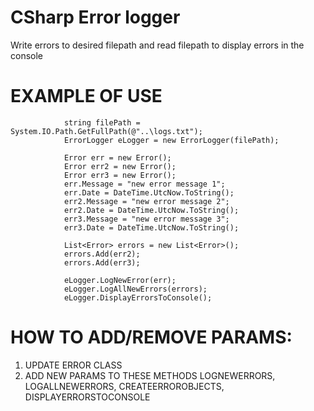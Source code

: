 # CSharp Error logger 
Write errors to desired filepath and read filepath to display errors in the console
# EXAMPLE OF USE
```
            string filePath = System.IO.Path.GetFullPath(@"..\logs.txt");
            ErrorLogger eLogger = new ErrorLogger(filePath);

            Error err = new Error();
            Error err2 = new Error();
            Error err3 = new Error();
            err.Message = "new error message 1";
            err.Date = DateTime.UtcNow.ToString();
            err2.Message = "new error message 2";
            err2.Date = DateTime.UtcNow.ToString();
            err3.Message = "new error message 3";
            err3.Date = DateTime.UtcNow.ToString();

            List<Error> errors = new List<Error>();
            errors.Add(err2);
            errors.Add(err3);

            eLogger.LogNewError(err);
            eLogger.LogAllNewErrors(errors);
            eLogger.DisplayErrorsToConsole();
```
# HOW TO ADD/REMOVE PARAMS:
1. UPDATE ERROR CLASS
2. ADD NEW PARAMS TO THESE METHODS LOGNEWERRORS, LOGALLNEWERRORS, CREATEERROROBJECTS, DISPLAYERRORSTOCONSOLE
